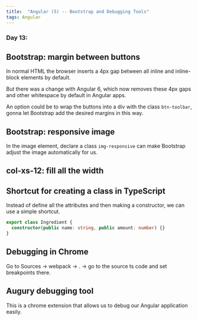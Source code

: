 ```yaml
---
title:  "Angular (5) -- Bootstrap and Debugging Tools"
tags: Angular
---
```


### Day 13: 


## Bootstrap: margin between buttons

In normal HTML the browser inserts a 4px gap between all inline and inline-block elements by default.

But there was a change with Angular 6, which now removes these 4px gaps and other whitespace by default in Angular apps.

An option could be to wrap the buttons into a div with the class `btn-toolbar`, gonna let Bootstrap add the desired 
margins in this way.

## Bootstrap: responsive image

In the image element, declare a class `img-responsive` can make Bootstrap adjust the image automatically for us.

## col-xs-12: fill all the width

## Shortcut for creating a class in TypeScript

Instead of define all the attributes and then making a constructor, we can use a simple shortcut.

```typescript
export class Ingredient {
  constructor(public name: string, public amount: number) {}
}
```

## Debugging in Chrome

Go to Sources -> webpack -> . -> go to the source ts code and set breakpoints there.

## Augury debugging tool

This is a chrome extension that allows us to debug our Angular application easily.



